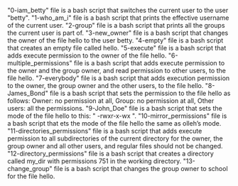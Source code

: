 "0-iam_betty" file is a bash script that switches the current user to the user "betty".
"1-who_am_i" file is a bash script that prints the effective username of the current user.
"2-group" file is a bash script that prints all the groups the current user is part of.
"3-new_owner" file is a bash script that changes the owner of the file hello to the user betty.
"4-empty" file is a bash script that creates an empty file called hello.
"5-execute" file is a bash script that adds execute permission to the owner of the file hello.
"6-multiple_permissions" file is a bash script that adds execute permission to the owner and the group owner, and read permission to other users, to the file hello.
"7-everybody" file is a bash script that adds execution permission to the owner, the group owner and the other users, to the file hello.
"8-James_Bond" file is a bash script that sets the permission to the file hello as follows: Owner: no permission at all, Group: no permission at all, Other users: all the permissions.
"9-John_Doe" file is a bash script that sets the mode of the file hello to this: " -rwxr-x-wx ".
"10-mirror_permissions" file is a bash script that ets the mode of the file hello the same as olleh’s mode.
"11-directories_permissions" file is a bash script that adds execute permission to all subdirectories of the current directory for the owner, the group owner and all other users, and regular files should not be changed.
"12-directory_permissions" file is a bash script that creates a directory called my_dir with permissions 751 in the working directory.
"13-change_group" file is a bash script that changes the group owner to school for the file hello.
